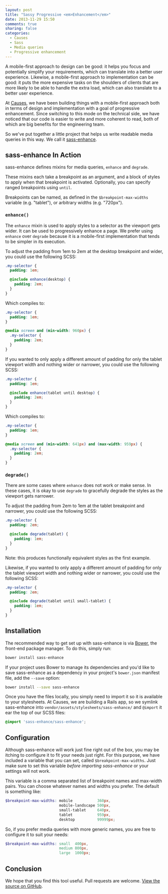 ```yaml
---
layout: post
title: "Sassy Progressive <em>Enhancement</em>"
date: 2013-11-29 15:50
comments: true
sharing: false
categories:
  - Causes
  - Sass
  - Media queries
  - Progressive enhancement
---
```


A mobile-first approach to design can be good: it helps you focus and
potentially simplify your requirements, which can translate into a better user
experience. Likewise, a mobile-first approach to implementation can be good: it
puts the more expensive tasks on the shoulders of clients that are more likely
to be able to handle the extra load, which can also translate to a better user
experience.

At [Causes], we have been building things with a mobile-first approach both
in terms of design and implementation with a goal of progressive enhancement.
Since switching to this mode on the technical side, we have noticed that our
code is easier to write and more coherent to read, both of which are big
benefits for the engineering team.

So we've put together a little project that helps us write readable media
queries in this way. We call it [sass-enhance].

<!-- more -->

## sass-enhance In Action

sass-enhance defines mixins for media queries, `enhance` and `degrade`.

These mixins each take a breakpoint as an argument, and a block of styles to
apply when that breakpoint is activated. Optionally, you can specify ranged
breakpoints using `until`.

Breakpoints can be named, as defined in the `$breakpoint-max-widths` variable
(e.g. "tablet"), or arbitrary widths (e.g. "720px").

### `enhance()`

The `enhance` mixin is used to apply styles to a selector as the viewport gets
wider. It can be used to progressively enhance a page. We prefer using
`enhance` over `degrade` because it is a mobile-first implementation that tends
to be simpler in its execution.

To adjust the padding from 1em to 2em at the desktop breakpoint and wider, you
could use the following SCSS:

```scss
.my-selector {
  padding: 1em;

  @include enhance(desktop) {
    padding: 2em;
  }
}
```

Which compiles to:

```css
.my-selector {
  padding: 1em;
}

@media screen and (min-width: 960px) {
  .my-selector {
    padding: 2em;
  }
}
```

If you wanted to only apply a different amount of padding for only the tablet
viewport width and nothing wider or narrower, you could use the following SCSS:

```scss
.my-selector {
  padding: 1em;

  @include enhance(tablet until desktop) {
    padding: 2em;
  }
}
```

Which compiles to:

```css
.my-selector {
  padding: 1em;
}

@media screen and (min-width: 641px) and (max-width: 959px) {
  .my-selector {
    padding: 2em;
  }
}
```

### `degrade()`

There are some cases where `enhance` does not work or make sense. In these
cases, it is okay to use `degrade` to gracefully degrade the styles as the
viewport gets narrower.

To adjust the padding from 2em to 1em at the tablet breakpoint and narrower,
you could use the following SCSS:

```scss
.my-selector {
  padding: 2em;

  @include degrade(tablet) {
    padding: 1em;
  }
}
```

Note: this produces functionally equivalent styles as the first example.

Likewise, if you wanted to only apply a different amount of padding for only
the tablet viewport width and nothing wider or narrower, you could use the
following SCSS:

```scss
.my-selector {
  padding: 2em;

  @include degrade(tablet until small-tablet) {
    padding: 1em;
  }
}
```

## Installation

The recommended way to get set up with sass-enhance is via [Bower], the
front-end package manager. To do this, simply run:

```bash
bower install sass-enhance
```

If your project uses Bower to manage its dependencies and you'd like to save
sass-enhance as a dependency in your project's `bower.json` manifest file, add
the `--save` option:

```bash
bower install --save sass-enhance
```

Once you have the files locally, you simply need to import it so it is
available to your stylesheets. At Causes, we are building a Rails app, so we
symlink sass-enhance into `vendor/assets/stylesheets/sass-enhance/` and
`@import` it ear the top of our SCSS files:

```scss
@import 'sass-enhance/sass-enhance';
```

## Configuration

Although sass-enhance will work just fine right out of the box, you may be
itching to configure it to fit your needs just right. For this purpose, we have
included a variable that you can set, called `$breakpoint-max-widths`. Just
make sure to set this variable *before importing sass-enhance* or your settings
will not work.

This variable is a comma separated list of breakpoint names and max-width
pairs. You can choose whatever names and widths you prefer. The default is
something like:

```scss
$breakpoint-max-widths: mobile           360px,
                        mobile-landscape 500px,
                        small-tablet     640px,
                        tablet           959px,
                        desktop          99999px;
```

So, if you prefer media queries with more generic names, you are free to
configure it to suit your needs:

```scss
$breakpoint-max-widths: small  400px,
                        medium 800px,
                        large  1000px;
```

## Conclusion

We hope that you find this tool useful. Pull requests are welcome. [View the
source on GitHub][sass-enhance].

[Causes]: https://www.causes.com
[sass-enhance]: https://github.com/causes/sass-enhance
[Bower]: http://bower.io
